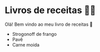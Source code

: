 # Livros de receitas :woman_cook:

Olá! Bem vindo ao meu livro de receitas :wave:

- Strogonoff de frango
- Pavê
- Carne moida
